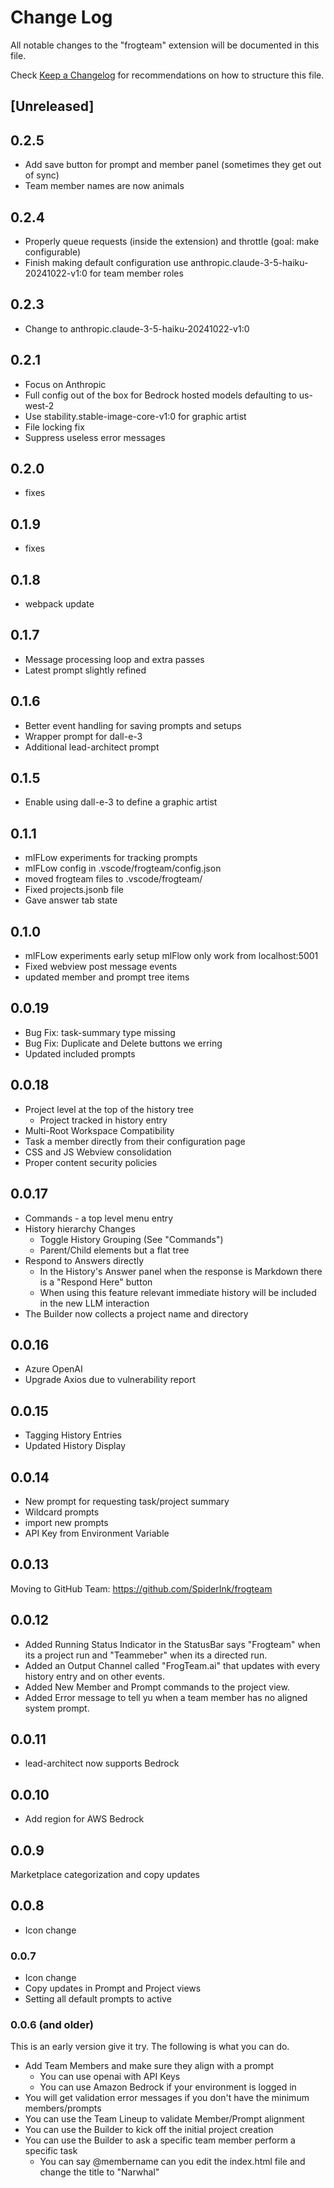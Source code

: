 # Change Log

All notable changes to the "frogteam" extension will be documented in this file.

Check [Keep a Changelog](http://keepachangelog.com/) for recommendations on how to structure this file.

## [Unreleased]

## 0.2.5
- Add save button for prompt and member panel (sometimes they get out of sync)
- Team member names are now animals

## 0.2.4
- Properly queue requests (inside the extension) and throttle (goal: make configurable)
- Finish making default configuration use anthropic.claude-3-5-haiku-20241022-v1:0 for team member roles

## 0.2.3
- Change to anthropic.claude-3-5-haiku-20241022-v1:0

## 0.2.1
- Focus on Anthropic
- Full config out of the box for Bedrock hosted models defaulting to us-west-2
- Use stability.stable-image-core-v1:0 for graphic artist
- File locking fix
- Suppress useless error messages

## 0.2.0
- fixes

## 0.1.9
- fixes

## 0.1.8
- webpack update

## 0.1.7
- Message processing loop and extra passes
- Latest prompt slightly refined

## 0.1.6
- Better event handling for saving prompts and setups
- Wrapper prompt for dall-e-3
- Additional lead-architect prompt

## 0.1.5
- Enable using dall-e-3 to define a graphic artist

## 0.1.1
- mlFLow experiments for tracking prompts
- mlFLow config in .vscode/frogteam/config.json
- moved frogteam files to .vscode/frogteam/
- Fixed projects.jsonb file
- Gave answer tab state

## 0.1.0
- mlFLow experiments early setup mlFlow only work from localhost:5001
- Fixed webview post message events
- updated member and prompt tree items

## 0.0.19
- Bug Fix: task-summary type missing
- Bug Fix: Duplicate and Delete buttons we erring
- Updated included prompts

## 0.0.18
- Project level at the top of the history tree
    - Project tracked in history entry
- Multi-Root Workspace Compatibility
- Task a member directly from their configuration page
- CSS and JS Webview consolidation
- Proper content security policies

## 0.0.17
- Commands - a top level menu entry
- History hierarchy Changes 
    - Toggle History Grouping (See "Commands")
    - Parent/Child elements but a flat tree
- Respond to Answers directly
    - In the History's Answer panel when the response is Markdown there is a "Respond Here" button
    - When using this feature relevant immediate history will be included in the new LLM interaction
- The Builder now collects a project name and directory

## 0.0.16
- Azure OpenAI  
- Upgrade Axios due to vulnerability report

## 0.0.15
- Tagging History Entries
- Updated History Display

## 0.0.14
- New prompt for requesting task/project summary
- Wildcard prompts
- import new prompts
- API Key from Environment Variable

## 0.0.13
Moving to GitHub Team: https://github.com/SpiderInk/frogteam

## 0.0.12
- Added Running Status Indicator in the StatusBar says "Frogteam" when its a project run and "Teammeber" when its a directed run.
- Added an Output Channel called "FrogTeam.ai" that updates with every history entry and on other events.
- Added New Member and Prompt commands to the project view.
- Added Error message to tell yu when a team member has no aligned system prompt.
## 0.0.11
- lead-architect now supports Bedrock

## 0.0.10
- Add region for AWS Bedrock

## 0.0.9
Marketplace categorization and copy updates

## 0.0.8
- Icon change

### 0.0.7
- Icon change
- Copy updates in Prompt and Project views
- Setting all default prompts to active

### 0.0.6 (and older)
This is an early version give it try. The following is what you can do.
- Add Team Members and make sure they align with a prompt
    - You can use openai with API Keys
    - You can use Amazon Bedrock if your environment is logged in
- You will get validation error messages if you don't have the minimum members/prompts
- You can use the Team Lineup to validate Member/Prompt alignment
- You can use the Builder to kick off the initial project creation
- You can use the Builder to ask a specific team member perform a specific task
    - You can say @membername can you edit the index.html file and change the title to "Narwhal"